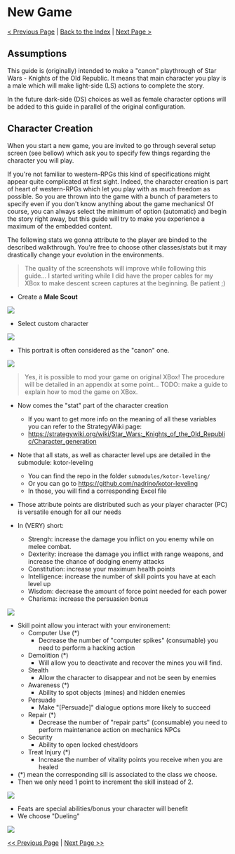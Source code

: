 # New Game

[< Previous Page](../index.md) | 
[Back to the Index](../index.md) | 
[Next Page >](011_EndarSpire.md)

## Assumptions

This guide is (originally) intended to make a "canon" playthrough of Star Wars - Knights
of the Old Republic. It means that main character you play is a male which will make
light-side (LS) actions to complete the story.

In the future dark-side (DS) choices as well as female character options will be added to
this guide in parallel of the original configuration.  

## Character Creation

When you start a new game, you are invited to go through several setup screen (see bellow)
which ask you to specify few things regarding the character you will play.

If you're not familiar to western-RPGs this kind of specifications might appear quite 
complicated at first sight. Indeed, the character creation is part of heart of western-RPGs
which let you play with as much freedom as possible. So you are thrown into the game with a
bunch of parameters to specify even if you don't know anything about the game mechanics!
Of course, you can always select the minimum of option (automatic) and begin the story right
away, but this guide will try to make you experience a maximum of the embedded content.

The following stats we gonna attribute to the player are binded to the described walkthrough.
You're free to choose other classes/stats but it may drastically change your evolution in the
environments.

> The quality of the screenshots will improve while following this guide... I started writing
> while I did have the proper cables for my XBox to make descent screen captures at the 
> beginning. Be patient ;)


- Create a **Male Scout**

![](../../resources/images/screenshots/classSelect.png)


- Select custom character

![](../../resources/images/screenshots/customCharacter.png)


- This portrait is often considered as the "canon" one.

![](../../resources/images/screenshots/portraitSelect.png)

> Yes, it is possible to mod your game on original XBox! 
> The procedure will be detailed in an appendix at some point...
> TODO: make a guide to explain how to mod the game on XBox.


- Now comes the "stat" part of the character creation
    - If you want to get more info on the meaning of all these variables you can refer to the StrategyWiki page:
    - https://strategywiki.org/wiki/Star_Wars:_Knights_of_the_Old_Republic/Character_generation
- Note that all stats, as well as character level ups are detailed in the submodule: kotor-leveling
    - You can find the repo in the folder `submodules/kotor-leveling/`
    - Or you can go to https://github.com/nadrino/kotor-leveling
    - In those, you will find a corresponding Excel file


- Those attribute points are distributed such as your player character (PC) is versatile enough for all our needs
- In (VERY) short:
    - Strengh: increase the damage you inflict on you enemy while on melee combat.
    - Dexterity: increase the damage you inflict with range weapons, and increase the chance of dodging enemy attacks
    - Constitution: increase your maximum health points
    - Intelligence: increase the number of skill points you have at each level up
    - Wisdom: decrease the amount of force point needed for each power
    - Charisma: increase the persuasion bonus

![](../../resources/images/screenshots/attributesSelect.png)

- Skill point allow you interact with your environement:
    - Computer Use (*)
        - Decrease the number of "computer spikes" (consumable) you need to perform a hacking action
    - Demolition (*)
        - Will allow you to deactivate and recover the mines you will find.
    - Stealth
        - Allow the character to disappear and not be seen by enemies
    - Awareness (*)
        - Ability to spot objects (mines) and hidden enemies
    - Persuade
        - Make "[Persuade]" dialogue options more likely to succeed
    - Repair (*)
        - Decrease the number of "repair parts" (consumable) you need to perform maintenance action on mechanics NPCs
    - Security
        - Ability to open locked chest/doors
    - Treat Injury (*)
        - Increase the number of vitality points you receive when you are healed
- (*) mean the corresponding sill is associated to the class we choose. 
- Then we only need 1 point to increment the skill instead of 2.


![](../../resources/images/screenshots/skillsSelect.png)


- Feats are special abilities/bonus your character will benefit
- We choose "Dueling"

![](../../resources/images/screenshots/featsSelect.png)

[<< Previous Page](../index.md) | [Next Page >>](011_EndarSpire.md)